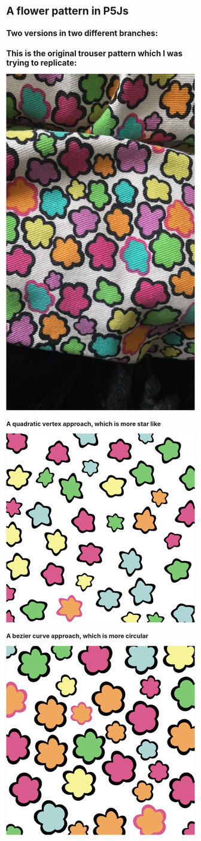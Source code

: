 # A flower pattern in P5Js

## Two versions in two different branches:

## This is the original trouser pattern which I was trying to replicate:

![Original pattern](imgs/IMG_6328.JPG.jpg)

### A quadratic vertex approach, which is more star like

![Stars](imgs/stars.png)

### A bezier curve approach, which is more circular

![Circles](imgs/Circles.png)
